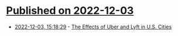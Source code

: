 # [Published on 2022-12-03](index.md)

* [2022-12-03, 15:18:29](https://news.ycombinator.com/item?id=33844078) - [The Effects of Uber and Lyft in U.S. Cities](https://www.cmu.edu/news/stories/archives/2022/november/ride-hailing-brief.html)
